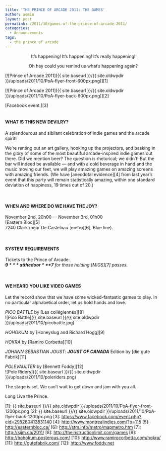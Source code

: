 ```yaml
---
title: 'THE PRINCE OF ARCADE 2011: THE GAMES'
author: admin
layout: post
permalink: /2011/10/games-of-the-prince-of-arcade-2011/
categories:
  - Announcements
tags:
  - the prince of arcade
---
```

<p style="text-align: center;">
  It&#8217;s happening! It&#8217;s happening! It&#8217;s really happening!
</p>

<p style="text-align: center;">
  Oh hey could you remind us what&#8217;s happening again?
</p>

[![Prince of Arcade 2011]({{ site.baseurl }}/{{ site.oldwpdir }}/uploads/2011/10/PoA-flyer-front-600px.png)][1]

[![Prince of Arcade 2011]({{ site.baseurl }}/{{ site.oldwpdir }}/uploads/2011/10/PoA-flyer-back-600px.png)][2]

[Facebook event.][3]  
&nbsp;

#### WHAT IS THIS NEW DEVILRY?

A splendourous and sibilant celebration of indie games and the arcade spirit!

We&#8217;re renting out an art gallery, hooking up the projectors, and basking in the glory of some of the most beautiful arcade-inspired indie games out there. Did we mention beer? The question is rhetorical; we didn&#8217;t! But the bar will indeed be available &#8212; and with a cold beverage in hand and the music moving our feet, we will play amazing games on amazing screens with amazing friends. (We have [anecdotal evidence][4] from last year&#8217;s event that this party will remain statistically amazing, within one standard deviation of happiness, 19 times out of 20.)

&nbsp;

#### WHEN AND WHERE DO WE HAVE THE JOY?

November 2nd, 20h00 &#8212; November 3rd, 01h00  
[Eastern Bloc][5]  
7240 Clark (near De Castelnau [metro][6], Blue line).

&nbsp;

#### SYSTEM REQUIREMENTS

Tickets to the Prince of Arcade:  
***$9*** at the door  
***$7** for those holding [MIGS][7] passes.*

&nbsp;

#### WE HEARD YOU LIKE VIDEO GAMES

Let the record show that we have some wicked-fantastic games to play. In no particular alphabetical order, let us hold hands and love.

*PICO BATTLE* by [Les collégiennes][8]  
![Pico Battle]({{ site.baseurl }}/{{ site.oldwpdir }}/uploads/2011/10/picobattle.jpg)

*HOHOKUM* by [Honeyslug and Richard Hogg][9]  


*HOKRA* by [Ramiro Corbetta][10]  


*JOHANN SEBASTIAN JOUST*: ***JOUST OF CANADA*** Edition by [die gute Fabrik][11]  


*POLEVAULTER* by [Bennett Foddy][12]  
![Pole Riders]({{ site.baseurl }}/{{ site.oldwpdir }}/uploads/2011/10/poleriders.png)

The stage is set. We can&#8217;t wait to get down and jam with you all.

Long Live the Prince.

 [1]: {{ site.baseurl }}/{{ site.oldwpdir }}/uploads/2011/10/PoA-flyer-front-1200px.png
 [2]: {{ site.baseurl }}/{{ site.oldwpdir }}/uploads/2011/10/PoA-flyer-back-1200px.png
 [3]: https://www.facebook.com/event.php?eid=295280413831140
 [4]: http://www.montrealindies.com/?p=115
 [5]: http://easternbloc.ca/
 [6]: http://stm.info/metro/mapmetro.htm
 [7]: http://sijm.ca/2011/
 [8]: http://theinstructionlimit.com/games
 [9]: http://hohokum.posterous.com/
 [10]: http://www.ramirocorbetta.com/hokra/
 [11]: http://gutefabrik.com/
 [12]: http://www.foddy.net